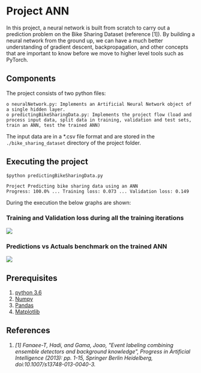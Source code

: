 # Project ANN
In this project, a neural network is built from scratch to carry out a prediction problem on the Bike Sharing Dataset (reference [1]). By building a neural network from the ground up, we can have a much better understanding of gradient descent, backpropagation, and other concepts that are important to know before we move to higher level tools such as PyTorch.

## Components
The project consists of two python files:
```
o neuralNetwork.py: Implements an Artificial Neural Network object of a single hidden layer.
o predictingBikeSharingData.py: Implements the project flow (load and process input data, split data in training, validation and test sets, train an ANN, test the trained ANN) 
``` 
The input data are in a *.csv file format and are stored in the `./bike_sharing_dataset` directory of the project folder.

## Executing the project
```
$python predictingBikeSharingData.py

Project Predicting bike sharing data using an ANN
Progress: 100.0% ... Training loss: 0.073 ... Validation loss: 0.149
``` 

During the execution the below graphs are shown:

### Training and Validation loss during all the training iterations
![](/images/train_validation_loss.png?raw=true)

### Predictions vs Actuals benchmark on the trained ANN
![](/images/prediction_vs_actuals.png?raw=true)

## Prerequisites
1. [python 3.6](https://www.python.org/downloads/release/python-369/)
2. [Numpy](https://numpy.org/)
3. [Pandas](https://pandas.pydata.org/)
4. [Matplotlib](https://matplotlib.org/)

## References
1. *[1] Fanaee-T, Hadi, and Gama, Joao, "Event labeling combining ensemble detectors and background knowledge", Progress in Artificial Intelligence (2013): pp. 1-15, Springer Berlin Heidelberg, doi:10.1007/s13748-013-0040-3.*